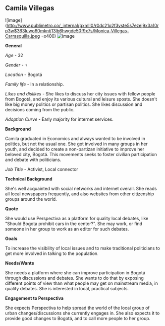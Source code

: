 Camila Villegas
---

![image](http://www.publimetro.co/_internal/gxml!0/r0dc21o2f3vste5s7ezej9x3a10rp3w$363luwo60mkntj13lb6hwgde50f9x7s/Monica-Villegas-Carrasquilla.jpeg =x400) ![image](http://maps.googleapis.com/maps/api/staticmap?center=Bogot%C3%A1&zoom=7&size=400x400)

**General**

*Age* - 32

*Gender* - ♀

*Location* - Bogotá

*Family life* - In a relationship.

*Likes and dislikes* - She likes to discuss her city issues with fellow people from Bogotá, and enjoy its various cultural and leisure sposts. She doesn't like big money politics or partisan politics. She likes discussion and decisions coming from the public.

*Adoption Curve* - Early majority for internet services.

**Background**

Camila graduated in Economics and always wanted to be involved in politics, but not the usual one. She got involved in many groups in her youth, and decided to create a non-partizan initiative to improve her beloved city, Bogotá. This movements seeks to foster civilian participation and debate with politicians.

*Job Title* - Activist, Local connector

**Technical Background**

She's well acquainted with social networks and internet overall. She reads all local newspapers frequently, and also websites from other citizenship groups around the world.

**Quote**

She would use Perspectiva as a platform for quality local debates, like "Should Bogota prohibit cars in the center?". She may work, or find someone in her group to work as an editor for such debates.

**Goals**

To increase the visibility of local issues and to make traditional politicians to get more involved in talking to the population.

**Needs/Wants**

She needs a platform where she can improve participation in Bogotá through discussions and debates. She wants to do that by exposing different points of view than what people may get on mainstream media, in quality debates. She is interested in local, practical subjects.

**Engagement to Perspectiva**

She expects Perspectiva to help spread the world of the local group of urban changes/discussions she currently engages in. She also expects it to provide good changes to Bogotá, and to call more people to her group.